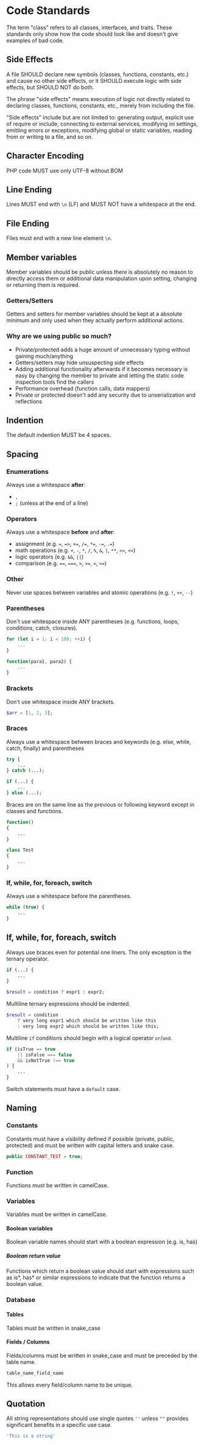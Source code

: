# Code Standards

The term "class" refers to all classes, interfaces, and traits. These standards only show how the code should look like and doesn't give examples of bad code.

## Side Effects

A file SHOULD declare new symbols (classes, functions, constants, etc.) and cause no other side effects, or it SHOULD execute logic with side effects, but SHOULD NOT do both.

The phrase "side effects" means execution of logic not directly related to declaring classes, functions, constants, etc., merely from including the file.

"Side effects" include but are not limited to: generating output, explicit use of require or include, connecting to external services, modifying ini settings, emitting errors or exceptions, modifying global or static variables, reading from or writing to a file, and so on.

## Character Encoding

PHP code MUST use only UTF-8 without BOM

## Line Ending

Lines MUST end with `\n` (LF) and MUST NOT have a whitespace at the end.

## File Ending

Files must end with a new line element `\n`.

## Member variables

Member variables should be public unless there is absolutely no reason to directly access them or additional data manipulation upon setting, changing or returning them is required.

### Getters/Setters

Getters and setters for member variables should be kept at a absolute minimum and only used when they actually perform additional actions.

### Why are we using public so much?

* Private/protected adds a huge amount of unnecessary typing without gaining much/anything
* Getters/setters may hide unsuspecting side effects
* Adding additional functionality afterwards if it becomes necessary is easy by changing the member to private and letting the static code inspection tools find the callers
* Performance overhead (function calls, data mappers)
* Private or protected doesn't add any security due to unserialization and reflections

## Indention

The default indention MUST be 4 spaces.

## Spacing

### Enumerations

Always use a whitespace **after**:

* `,`
* `;` (unless at the end of a line)

### Operators

Always use a whitespace **before** and **after**:

* assignment (e.g. `=`, `=>`, `+=`, `/=`, `*=`, `-=`, `.=`)
* math operations (e.g. `+`, `-`, `*`, `/`, `%`, `&`, `|`, `**`, `>>`, `<<`)
* logic operators (e.g. `&&`, `||`)
* comparison (e.g. `==`, `===`, `>`, `>=`, `<`, `<=`)

### Other

Never use spaces between variables and atomic operations (e.g. `!`, `++`, `--`)

### Parentheses

Don't use whitespace inside ANY parentheses (e.g. functions, loops, conditions, catch, closures).

```js
for (let i = 1; i < 100; ++i) {
    ...
}
```

```js
function(para1, para2) {
    ...
}
```

### Brackets

Don't use whitespace inside ANY brackets.

```php
$arr = [1, 2, 3];
```

### Braces

Always use a whitespace between braces and keywords (e.g. else, while, catch, finally) and parentheses

```php
try {
    ...
} catch (...);
```

```php
if (...) {
    ...
} else (...);
```

Braces are on the same line as the previous or following keyword except in classes and functions.

```php
function()
{
    ...
}
```

```php
class Test
{
    ...
}
```

### If, while, for, foreach, switch

Always use a whitespace before the parentheses.

```php
while (true) {
    ...
}
```

## If, while, for, foreach, switch

Always use braces even for potential one liners. The only exception is the ternary operator.

```php
if (...) {
    ...
}
```

```php
$result = condition ? expr1 : expr2;
```

Multiline ternary expressions should be indented.


```php
$result = condition
    ? very long expr1 which should be written like this
    : very long expr2 which should be written like this;
```

Multiline `if` conditions should begin with a logical operator `or`/`and`.

```php
if (isTrue == true
    || isFalse === false
    && isNotTrue !== true
) {
    ...
}
```

Switch statements must have a `default` case.

## Naming

### Constants

Constants must have a visibility defined if possible (private, public, protected) and must be written with capital letters and snake case.

```php
public CONSTANT_TEST = true;
```

### Function

Functions must be written in camelCase.

### Variables

Variables must be written in camelCase.

#### Boolean variables

Boolean variable names should start with a boolean expression (e.g. is, has)

##### Boolean return value

Functions which return a boolean value should start with expressions such as is*, has* or similar expressions to indicate that the function returns a boolean value.

### Database

#### Tables

Tables must be written in snake_case

#### Fields / Columns

Fields/columns must be written in snake_case and must be preceded by the table name.

```sql
table_name_field_name
```

This allows every field/column name to be unique.

## Quotation

All string representations should use single quotes `''` unless `""` provides significant benefits in a specific use case.

```js
'This is a string'
```


